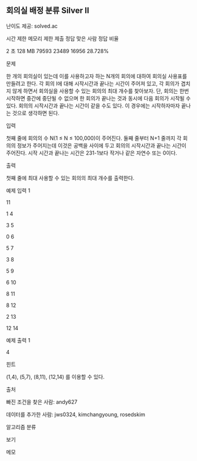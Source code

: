 ## 회의실 배정 분류 Silver II

난이도 제공: solved.ac

시간 제한	메모리 제한	제출	정답	맞은 사람	정답 비율

2 초	128 MB	79593	23489	16956	28.728%

문제

한 개의 회의실이 있는데 이를 사용하고자 하는 N개의 회의에 대하여 회의실 사용표를 만들려고 한다. 각 회의 I에 대해 시작시간과 끝나는 시간이 주어져 있고, 각 회의가 겹치지 않게 하면서 회의실을 사용할 수 있는 회의의 최대 개수를 찾아보자. 단, 회의는 한번 시작하면 중간에 중단될 수 없으며 한 회의가 끝나는 것과 동시에 다음 회의가 시작될 수 있다. 회의의 시작시간과 끝나는 시간이 같을 수도 있다. 이 경우에는 시작하자마자 끝나는 것으로 생각하면 된다.

입력

첫째 줄에 회의의 수 N(1 ≤ N ≤ 100,000)이 주어진다. 둘째 줄부터 N+1 줄까지 각 회의의 정보가 주어지는데 이것은 공백을 사이에 두고 회의의 시작시간과 끝나는 시간이 주어진다. 시작 시간과 끝나는 시간은 231-1보다 작거나 같은 자연수 또는 0이다.

출력

첫째 줄에 최대 사용할 수 있는 회의의 최대 개수를 출력한다.

예제 입력 1

11

1 4

3 5

0 6

5 7

3 8

5 9

6 10

8 11

8 12

2 13

12 14

예제 출력 1

4

힌트

(1,4), (5,7), (8,11), (12,14) 를 이용할 수 있다.

출처

빠진 조건을 찾은 사람: andy627

데이터를 추가한 사람: jws0324, kimchangyoung, rosedskim

알고리즘 분류

보기

메모